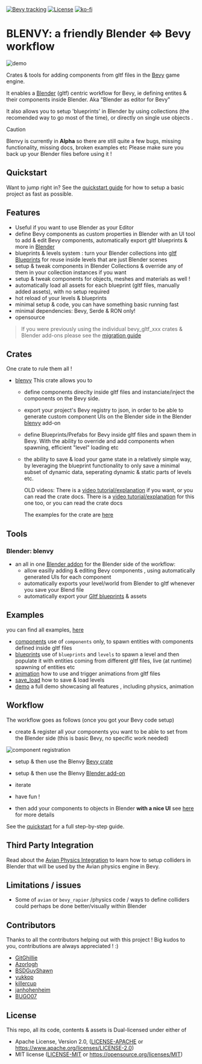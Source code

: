 [![Bevy tracking](https://img.shields.io/badge/Bevy%20tracking-released%20version-lightblue)](https://github.com/bevyengine/bevy/blob/main/docs/plugins_guidelines.md#main-branch-tracking)
[![License](https://img.shields.io/crates/l/blenvy)](https://github.com/kaosat-dev/Blenvy/blob/main/LICENSE.md)
[![ko-fi](https://ko-fi.com/img/githubbutton_sm.svg)](https://ko-fi.com/F1F5TO32O)

# BLENVY: a friendly Blender <=> Bevy workflow

![demo](./docs/blender_bevy.png)

Crates & tools for adding components from gltf files in the [Bevy](https://bevyengine.org/) game engine.

It enables a [Blender](https://www.blender.org/) (gltf) centric workflow for Bevy, ie defining entites & their components
inside Blender. Aka "Blender as editor for Bevy"

It also allows you to setup 'blueprints' in Blender by using collections (the recomended way to go most of the time), or directly on single use objects .


> [!CAUTION]
> Blenvy is currently in **Alpha** so there are still quite a few bugs, missing functionality, missing docs, broken examples etc
> Please make sure you back up your Blender files before using it !


## Quickstart

Want to jump right in? See the [quickstart guide](./docs/quickstart/readme.md) for how to setup a basic project as fast as possible.

## Features

* Useful if you want to use Blender as your Editor
* define Bevy components as custom properties in Blender with an UI tool to add & edit Bevy components, automatically export gltf blueprints & more in [Blender](./tools/blenvy/README.md)
* blueprints & levels system : turn your Blender collections into [gltf Blueprints](./crates/blenvy/README.md) for reuse inside levels that are just Blender scenes
* setup & tweak components in Blender Collections & override any of them in your collection instances if you want
* setup & tweak components for objects, meshes and materials as well !
* automatically load all assets for each blueprint (gltf files, manually added assets), with no setup required
* hot reload of your levels & blueprints
* minimal setup & code, you can have something basic running fast
* minimal dependencies: Bevy, Serde & RON only!
* opensource

> If you were previously using the individual bevy_gltf_xxx crates & Blender add-ons please see the [migration guide](./Migration_guide.md)

## Crates

One crate to rule them all !

* [blenvy](./crates/blenvy/) This crate allows you to
  * define components direclty inside gltf files and instanciate/inject the components on the Bevy side.
  * export your project's Bevy registry to json, in order to be able to generate custom component UIs on the Blender side in the Blender [blenvy](./tools/blenvy/README.md) add-on
  * define Blueprints/Prefabs for Bevy inside gltf files and spawn them in Bevy. With the ability to override and add components when spawning, efficient "level" loading etc
  * the ability to save & load your game state in a relatively simple way, by leveraging the blueprint functionality to only save a minimal subset of dynamic data, seperating dynamic & static parts of levels etc.

    OLD videos:
    There is a [video tutorial/explanation](https://youtu.be/-lcScjQCA3c) if you want, or you can read the crate docs.
    There is a [video tutorial/explanation](https://youtu.be/CgyNtwgYwdM) for this one too, or you can read the crate docs

    The examples for the crate are [here](./examples/blenvy/)

## Tools

### Blender: blenvy

* an all in one [Blender addon](./tools/blenvy/README.md) for the Blender side of the workflow:
  * allow easilly adding & editing Bevy components , using automatically generated UIs for each component
  * automatically exports your level/world from Blender to gltf whenever you save your Blend file
  * automatically export your [Gltf blueprints](./crates/blenvy/README.md) & assets

## Examples

you can find all examples, [here](./examples/blenvy)

* [components](./examples/blenvy/components/) use of ```components``` only, to spawn entities with components defined inside gltf files
* [blueprints](./examples/blenvy/blueprints/) use of ```blueprints``` and ```levels``` to spawn a level and then populate it with entities coming from different gltf files, live (at runtime) spawning of entities etc
* [animation](./examples/blenvy/animation/) how to use and trigger animations from gltf files
* [save_load](./examples/blenvy/save_load/) how to save & load levels
* [demo](./examples/demo/) a full demo showcasing all features , including physics, animation

## Workflow

The workflow goes as follows (once you got your Bevy code setup)

* create & register all your components you want to be able to set from the Blender side (this is basic Bevy, no specific work needed)

![component registration](./docs/component_registration.png)

* setup & then use the Blenvy [Bevy crate](./crates/blenvy/README.md)
* setup & then use the Blenvy [Blender add-on](./tools/blenvy/README.md)
* iterate
* have fun !

* then add your components to objects in Blender **with a nice UI** see [here](./README-workflow-ui.md) for more details

See the [quickstart](./docs/quickstart/readme.md) for a full step-by-step guide.

## Third Party Integration

Read about the [Avian Physics Integration](docs/avian/readme.md) to learn how to setup colliders in Blender that will be used by the Avian physics engine in Bevy.

## Limitations / issues

* Some of `avian` or `bevy_rapier` /physics code / ways to define colliders could perhaps be done better/visually within Blender

## Contributors

Thanks to all the contributors helping out with this project ! Big kudos to you, contributions are always appreciated ! :)

* [GitGhillie](https://github.com/GitGhillie)
* [Azorlogh](https://github.com/Azorlogh)
* [BSDGuyShawn](https://github.com/BSDGuyShawn)
* [yukkop](https://github.com/yukkop)
* [killercup](https://github.com/killercup)
* [janhohenheim](https://github.com/janhohenheim)
* [BUGO07](https://github.com/BUGO07)

## License

This repo, all its code, contents & assets is Dual-licensed under either of

* Apache License, Version 2.0, ([LICENSE-APACHE](./LICENSE_APACHE.md) or <https://www.apache.org/licenses/LICENSE-2.0>)
* MIT license ([LICENSE-MIT](./LICENSE_MIT.md) or <https://opensource.org/licenses/MIT>)

